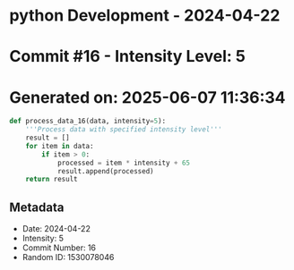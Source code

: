 ﻿# python Development - 2024-04-22
# Commit #16 - Intensity Level: 5
# Generated on: 2025-06-07 11:36:34
```python
def process_data_16(data, intensity=5):
    '''Process data with specified intensity level'''
    result = []
    for item in data:
        if item > 0:
            processed = item * intensity + 65
            result.append(processed)
    return result
```
## Metadata
- Date: 2024-04-22
- Intensity: 5
- Commit Number: 16
- Random ID: 1530078046

